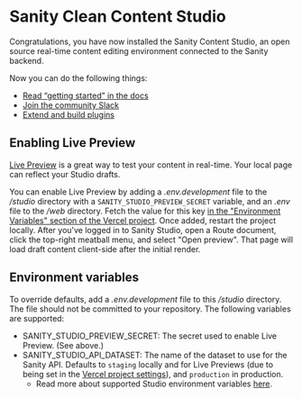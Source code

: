 # Sanity Clean Content Studio

Congratulations, you have now installed the Sanity Content Studio, an open source real-time content editing environment connected to the Sanity backend.

Now you can do the following things:

- [Read “getting started” in the docs](https://www.sanity.io/docs/introduction/getting-started?utm_source=readme)
- [Join the community Slack](https://slack.sanity.io/?utm_source=readme)
- [Extend and build plugins](https://www.sanity.io/docs/content-studio/extending?utm_source=readme)

## Enabling Live Preview

[Live Preview][0] is a great way to test your content in real-time. Your local page can reflect your Studio drafts.

You can enable Live Preview by adding a _.env.development_ file to the _/studio_ directory with a `SANITY_STUDIO_PREVIEW_SECRET` variable,
and an _.env_ file to the _/web_ directory. Fetch the value for this key [in the "Environment Variables" section of the Vercel project][1].
Once added, restart the project locally. After you've logged in to Sanity Studio, open a Route document, click the top-right meatball menu,
and select "Open preview". That page will load draft content client-side after the initial render.

## Environment variables

To override defaults, add a _.env.development_ file to this _/studio_ directory. The file should not be committed to your repository. The
following variables are supported:

- SANITY_STUDIO_PREVIEW_SECRET: The secret used to enable Live Preview. (See above.)
- SANITY_STUDIO_API_DATASET: The name of the dataset to use for the Sanity API. Defaults to `staging` locally and for Live Previews (due to
  being set in the [Vercel project settings][1]), and `production` in production.
  - Read more about supported Studio environment variables [here][2].

[0]: https://www.sanity.io/guides/nextjs-live-preview
[1]: https://vercel.com/sanity-io/structured-content-2022-studio/settings/environment-variables
[2]: https://www.sanity.io/docs/studio-environment-variables
